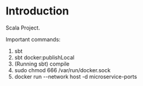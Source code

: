 # Introduction 

Scala Project.

Important commands:

1. sbt
2. sbt docker:publishLocal
3. (Running sbt) compile
4. sudo chmod 666 /var/run/docker.sock
5. docker run --network host -d microservice-ports
